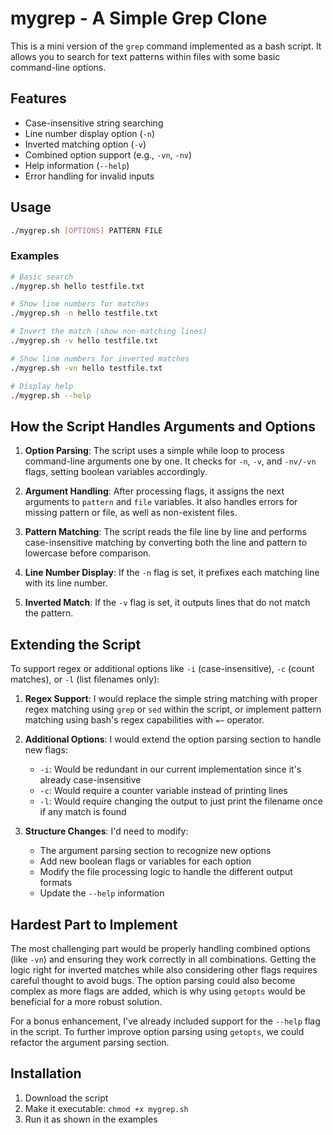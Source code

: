 # mygrep - A Simple Grep Clone

This is a mini version of the `grep` command implemented as a bash script. It allows you to search for text patterns within files with some basic command-line options.

## Features

- Case-insensitive string searching
- Line number display option (`-n`)
- Inverted matching option (`-v`)
- Combined option support (e.g., `-vn`, `-nv`)
- Help information (`--help`)
- Error handling for invalid inputs

## Usage

```bash
./mygrep.sh [OPTIONS] PATTERN FILE
```

### Examples

```bash
# Basic search
./mygrep.sh hello testfile.txt

# Show line numbers for matches
./mygrep.sh -n hello testfile.txt

# Invert the match (show non-matching lines)
./mygrep.sh -v hello testfile.txt

# Show line numbers for inverted matches
./mygrep.sh -vn hello testfile.txt

# Display help
./mygrep.sh --help
```

## How the Script Handles Arguments and Options

1. **Option Parsing**: The script uses a simple while loop to process command-line arguments one by one. It checks for `-n`, `-v`, and `-nv/-vn` flags, setting boolean variables accordingly.

2. **Argument Handling**: After processing flags, it assigns the next arguments to `pattern` and `file` variables. It also handles errors for missing pattern or file, as well as non-existent files.

3. **Pattern Matching**: The script reads the file line by line and performs case-insensitive matching by converting both the line and pattern to lowercase before comparison.

4. **Line Number Display**: If the `-n` flag is set, it prefixes each matching line with its line number.

5. **Inverted Match**: If the `-v` flag is set, it outputs lines that do not match the pattern.

## Extending the Script

To support regex or additional options like `-i` (case-insensitive), `-c` (count matches), or `-l` (list filenames only):

1. **Regex Support**: I would replace the simple string matching with proper regex matching using `grep` or `sed` within the script, or implement pattern matching using bash's regex capabilities with `=~` operator.

2. **Additional Options**: I would extend the option parsing section to handle new flags:
   * `-i`: Would be redundant in our current implementation since it's already case-insensitive
   * `-c`: Would require a counter variable instead of printing lines
   * `-l`: Would require changing the output to just print the filename once if any match is found

3. **Structure Changes**: I'd need to modify:
   * The argument parsing section to recognize new options
   * Add new boolean flags or variables for each option
   * Modify the file processing logic to handle the different output formats
   * Update the `--help` information

## Hardest Part to Implement

The most challenging part would be properly handling combined options (like `-vn`) and ensuring they work correctly in all combinations. Getting the logic right for inverted matches while also considering other flags requires careful thought to avoid bugs. The option parsing could also become complex as more flags are added, which is why using `getopts` would be beneficial for a more robust solution.

For a bonus enhancement, I've already included support for the `--help` flag in the script. To further improve option parsing using `getopts`, we could refactor the argument parsing section.

## Installation

1. Download the script
2. Make it executable: `chmod +x mygrep.sh`
3. Run it as shown in the examples
